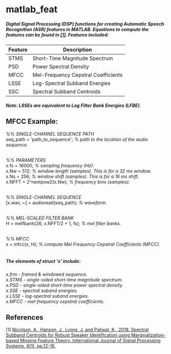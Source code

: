 # matlab_feat
##### Digital Signal Processing (DSP) functions for creating Automatic Speech Recognition (ASR) features in MATLAB. Equations to compute the features can be found in  [[1]](https://maxwell.ict.griffith.edu.au/spl/publications/papers/icsps17_aaron.pdf). Features included:

Feature | Description
--------| -----------
 STMS | Short-Time Magnitude Spectrum
 PSD | Power Spectral Density
 MFCC | Mel-Frequency Cepstral Coefficients
 LSSE | Log-Spectral Subband Energies
 SSC | Spectral Subband Centroids

##### Note: LSSEs are equivalent to Log Filter Bank Energies (LFBE).




## MFCC Example:

*%% SINGLE-CHANNEL SEQUENCE PATH* <br />
seq_path = 'path_to_sequence'; *% path to the location of the audio sequence.* <br /> <br />

*%% PARAMETERS* <br />
x.fs = 16000; *% sampling frequency (Hz).* <br />
x.Nw = 512; *% window length (samples). This is for a 32 ms window.* <br />
x.Ns = 256; *% window shift (samples). This is for a 16 ms shift.* <br />
x.NFFT = 2^nextpow2(x.Nw); *% frequency bins (samples).* <br /> <br />

*%% SINGLE-CHANNEL SEQUENCE* <br />
[x.wav, ~] = audioread(seq_path); *% waveform.* <br /> <br />

*%% MEL-SCALED FILTER BANK* <br />
H = melfbank(26, x.NFFT/2 + 1, fs); *% mel filter banks.* <br /> <br />

*%% MFCC* <br />
x = mfcc(x, H); *% compute Mel Frequency Cepstral Coefficients (MFCC).* <br /> <br />

##### The elements of struct 'x' include:

*x.frm - framed & windowed sequence.* <br />
*x.STMS - single-sided short-time magnitude spectrum.* <br />
*x.PSD - single-sided short-time power spectral density.* <br />
*x.SSE - spectral suband energies.* <br />
*x.LSSE - log-spectral suband energies.* <br />
*x.MFCC - mel-frequency cepstral coefficients.* <br />


## References
[1] [Nicolson, A., Hanson, J., Lyons, J. and Paliwal, K., 2018. Spectral Subband Centroids for Robust Speaker Identification using Marginalization-based Missing Feature Theory. International Journal of Signal Processing Systems, 6(1), pp.12-16.](https://maxwell.ict.griffith.edu.au/spl/publications/papers/icsps17_aaron.pdf)
